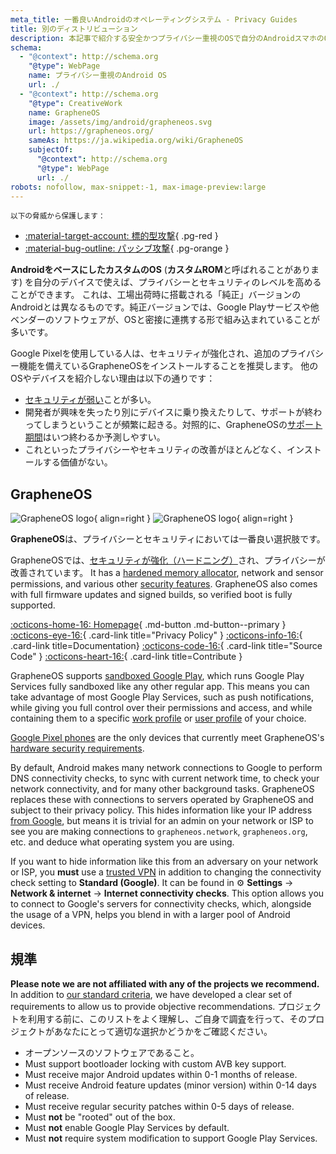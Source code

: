 ```yaml
---
meta_title: 一番良いAndroidのオペレーティングシステム - Privacy Guides
title: 別のディストリビューション
description: 本記事で紹介する安全かつプライバシー重視のOSで自分のAndroidスマホのOSを置き換えることができます。
schema:
  - "@context": http://schema.org
    "@type": WebPage
    name: プライバシー重視のAndroid OS
    url: ./
  - "@context": http://schema.org
    "@type": CreativeWork
    name: GrapheneOS
    image: /assets/img/android/grapheneos.svg
    url: https://grapheneos.org/
    sameAs: https://ja.wikipedia.org/wiki/GrapheneOS
    subjectOf:
      "@context": http://schema.org
      "@type": WebPage
      url: ./
robots: nofollow, max-snippet:-1, max-image-preview:large
---
```


<small>以下の脅威から保護します：</small>

- [:material-target-account: 標的型攻撃](../basics/common-threats.md#attacks-against-specific-individuals){ .pg-red }
- [:material-bug-outline: パッシブ攻撃](../basics/common-threats.md#security-and-privacy){ .pg-orange }

**AndroidをベースにしたカスタムのOS** (**カスタムROM**と呼ばれることがあります) を自分のデバイスで使えば、プライバシーとセキュリティのレベルを高めることができます。 これは、工場出荷時に搭載される「純正」バージョンのAndroidとは異なるものです。純正バージョンでは、Google Playサービスや他ベンダーのソフトウェアが、OSと密接に連携する形で組み込まれていることが多いです。

Google Pixelを使用している人は、セキュリティが強化され、追加のプライバシー機能を備えているGrapheneOSをインストールすることを推奨します。 他のOSやデバイスを紹介しない理由は以下の通りです：

- [セキュリティが弱い](index.md#install-a-custom-distribution)ことが多い。
- 開発者が興味を失ったり別にデバイスに乗り換えたりして、サポートが終わってしまうということが頻繁に起きる。対照的に、GrapheneOSの[サポート期間](https://grapheneos.org/faq#device-lifetime)はいつ終わるか予測しやすい。
- これといったプライバシーやセキュリティの改善がほとんどなく、インストールする価値がない。

## GrapheneOS

<div class="admonition recommendation" markdown>

![GrapheneOS logo](../assets/img/android/grapheneos.svg#only-light){ align=right }
![GrapheneOS logo](../assets/img/android/grapheneos-dark.svg#only-dark){ align=right }

**GrapheneOS**は、プライバシーとセキュリティにおいては一番良い選択肢です。

GrapheneOSでは、[セキュリティが強化（ハードニング）](https://ja.wikipedia.org/wiki/%E3%83%8F%E3%83%BC%E3%83%89%E3%83%8B%E3%83%B3%E3%82%B0)され、プライバシーが改善されています。 It has a [hardened memory allocator](https://github.com/GrapheneOS/hardened_malloc), network and sensor permissions, and various other [security features](https://grapheneos.org/features). GrapheneOS also comes with full firmware updates and signed builds, so verified boot is fully supported.

[:octicons-home-16: Homepage](https://grapheneos.org){ .md-button .md-button--primary }
[:octicons-eye-16:](https://grapheneos.org/faq#privacy-policy){ .card-link title="Privacy Policy" }
[:octicons-info-16:](https://grapheneos.org/faq){ .card-link title=Documentation}
[:octicons-code-16:](https://grapheneos.org/source){ .card-link title="Source Code" }
[:octicons-heart-16:](https://grapheneos.org/donate){ .card-link title=Contribute }

</div>

GrapheneOS supports [sandboxed Google Play](https://grapheneos.org/usage#sandboxed-google-play), which runs Google Play Services fully sandboxed like any other regular app. This means you can take advantage of most Google Play Services, such as push notifications, while giving you full control over their permissions and access, and while containing them to a specific [work profile](../os/android-overview.md#work-profile) or [user profile](../os/android-overview.md#user-profiles) of your choice.

[Google Pixel phones](../mobile-phones.md#google-pixel) are the only devices that currently meet GrapheneOS's [hardware security requirements](https://grapheneos.org/faq#future-devices).

By default, Android makes many network connections to Google to perform DNS connectivity checks, to sync with current network time, to check your network connectivity, and for many other background tasks. GrapheneOS replaces these with connections to servers operated by GrapheneOS and subject to their privacy policy. This hides information like your IP address [from Google](../basics/common-threats.md#privacy-from-service-providers), but means it is trivial for an admin on your network or ISP to see you are making connections to `grapheneos.network`, `grapheneos.org`, etc. and deduce what operating system you are using.

If you want to hide information like this from an adversary on your network or ISP, you **must** use a [trusted VPN](../vpn.md) in addition to changing the connectivity check setting to **Standard (Google)**. It can be found in :gear: **Settings** → **Network & internet** → **Internet connectivity checks**. This option allows you to connect to Google's servers for connectivity checks, which, alongside the usage of a VPN, helps you blend in with a larger pool of Android devices.

## 規準

**Please note we are not affiliated with any of the projects we recommend.** In addition to [our standard criteria](../about/criteria.md), we have developed a clear set of requirements to allow us to provide objective recommendations. プロジェクトを利用する前に、このリストをよく理解し、ご自身で調査を行って、そのプロジェクトがあなたにとって適切な選択かどうかをご確認ください。

- オープンソースのソフトウェアであること。
- Must support bootloader locking with custom AVB key support.
- Must receive major Android updates within 0-1 months of release.
- Must receive Android feature updates (minor version) within 0-14 days of release.
- Must receive regular security patches within 0-5 days of release.
- Must **not** be "rooted" out of the box.
- Must **not** enable Google Play Services by default.
- Must **not** require system modification to support Google Play Services.

